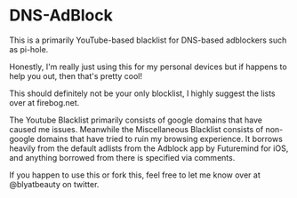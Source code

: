 # DNS-AdBlock
This is a primarily YouTube-based blacklist for DNS-based adblockers such as pi-hole.

Honestly, I'm really just using this for my personal devices but if happens to help you out, then that's pretty cool!

This should definitely not be your only blocklist, I highly suggest the lists over at firebog.net.

The Youtube Blacklist primarily consists of google domains that have caused me issues. Meanwhile the Miscellaneous Blacklist consists of non-google domains that have tried to ruin my browsing experience. It borrows heavily from the default adlists from the Adblock app by Futuremind for iOS, and anything borrowed from there is specified via comments.

If you happen to use this or fork this, feel free to let me know over at @blyatbeauty on twitter. 
